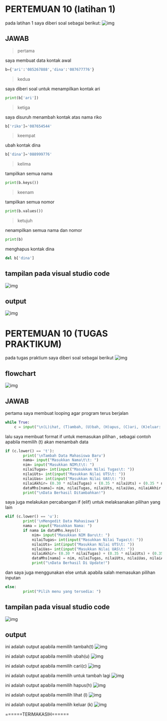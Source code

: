 # **PERTEMUAN 10 (latihan 1)**
pada latihan 1 saya diberi soal sebagai berikut:
![img](gambar/1.PNG)
## JAWAB
>pertama

saya membuat data kontak awal
```py
b={'ari':'085267888','dina':'087677776'}
```
>kedua

saya diberi soal untuk menampilkan kontak ari
```py
print(b['ari'])
```

>ketiga

saya disuruh menambah kontak atas nama riko
```py
b['riko']='087654544'
```
>keempat

ubah kontak dina
```py
b['dina']='088999776'
```
>kelima

tampilkan semua nama
```py
print(b.keys())
```
>keenam

tampilkan semua nomor
```py
print(b.values())
```
>ketujuh

nenampilkan semua nama dan nomor
```py
print(b)
```

menghapus kontak dina
```py
del b['dina']
```

## tampilan pada visual studio code
![img](gambar/2.PNG)

## output
![img](gambar/3.PNG)


# PERTEMUAN 10 (TUGAS PRAKTIKUM)
pada tugas praktium saya diberi soal sebagai berikut
![img](gambar/4.PNG) 
## flowchart
![img](gambar/5.png)
## JAWAB
pertama saya membuat looping agar program terus berjalan
```py
while True:
    c = input("\n(L)ihat, (T)ambah, (U)bah, (H)apus, (C)ari, (K)eluar: ")                                
```
lalu saya membuat format if untuk memasukan pilihan ,
sebagai contoh apabila memilih (t) akan menambah data
```py
if (c.lower() == 't'):                                               
        print('\nTambah Data Mahasiswa Baru')
        nama= input("Masukkan Nama\t\t: ")                                        
        nim= input("Masukkan NIM\t\t: ")                                         
        nilaiTugas= int(input("Masukkan Nilai Tugas\t: "))                              
        nilaiUts= int(input("Masukkan Nilai UTS\t: "))                                   
        nilaiUas= int(input("Masukkan Nilai UAS\t: "))                                    
        nilaiAkhir= (0.30 * nilaiTugas) + (0.35 * nilaiUts) + (0.35 * nilaiUas)              
        dataMhs[nama]= nim, nilaiTugas, nilaiUts, nilaiUas, nilaiAkhir                         
        print("\nData Berhasil Ditambahkan!")
```
saya juga melakukan percabangan if (elif) untuk melaksanakan pilihan yang lain
```py
elif (c.lower() == 'u'):                                                                    
        print('\nMengedit Data Mahasiswa')
        nama = input("Masukkan Nama: ")                                                         
        if nama in dataMhs.keys():                              
            nim= input("Masukkan NIM Baru\t: ")                              
            nilaiTugas= int(input("Masukkan Nilai Tugas\t: "))                           
            nilaiUts= int(input("Masukkan Nilai UTS\t: "))                           
            nilaiUas= int(input("Masukkan Nilai UAS\t: "))                           
            nilaiAkhir= (0.30 * nilaiTugas) + (0.35 * nilaiUts) + (0.35 * nilaiUas)          
            dataMhs[nama] = nim, nilaiTugas, nilaiUts, nilaiUas, nilaiAkhir                      
            print("\nData Berhasil Di Update!")
```
dan saya juga menggunakan else untuk apabila salah memasukan pilihan inputan 
```py
else:
        print("Pilih menu yang tersedia: ")                                                    
```
## tampilan pada visual studio code
![img](gambar/6.PNG)

## output
ini adalah output apabila memilih tambah(t)
![img](gambar/7.PNG)

ini adalah output apabila memilih ubah(u)
![img](gambar/8.PNG)

ini adalah output apabila memilih cari(c)
![img](gambar/9.PNG)

ini adalah output apabila memilih untuk  tambah lagi
![img](gambar/10.PNG)

ini adalah output apabila memilih hapus(h)
![img](gambar/11.PNG)

ini adalah output apabila memilih lihat (l)
![img](gambar/12.PNG)

ini adalah output apabila memilih keluar (k)
![img](gambar/13.PNG)



======TERIMAKASIH======

